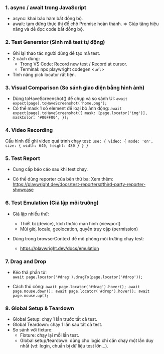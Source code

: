 ### 1. async / await trong JavaScript
- async: khai báo hàm bất đồng bộ.
- await: tạm dừng thực thi để chờ Promise hoàn thành.
=> Giúp tăng hiệu năng và dễ đọc code bất đồng bộ. 

### 2. Test Generator (Sinh mã test tự động)
- Ghi lại thao tác người dùng để tạo mã test.
- 2 cách dùng:
    * Trong VS Code: Record new test / Record at cursor.
    * Terminal: npx playwright codegen <`url`>
- Tính năng pick locator rất tiện.

### 3. Visual Comparison (So sánh giao diện bằng hình ảnh)
- Dùng toHaveScreenshot() để chụp và so sánh UI:
    `await expect(page).toHaveScreenshot('home.png');`
- Có thể mask 1 số element để loại bỏ ảnh động:
    `await expect(page).toHaveScreenshot({
    mask: [page.locator('img')],
    maskColor: '#00FF00',
    });`

### 4. Video Recording
Cấu hình để ghi video quá trình chạy test:
`use: {
  video: {
    mode: 'on',
    size: { width: 640, height: 480 }
  }
}`

### 5. Test Report
- Cung cấp báo cáo sau khi test chạy.

- Có thể dùng reporter của bên thứ ba:
    Xem thêm: https://playwright.dev/docs/test-reporters#third-party-reporter-showcase

### 6. Test Emulation (Giả lập môi trường)
- Giả lập nhiều thứ:
    * Thiết bị (device), kích thước màn hình (viewport)
    * Múi giờ, locale, geolocation, quyền truy cập (permission)

- Dùng trong browserContext để mô phỏng môi trường chạy test:

    * https://playwright.dev/docs/emulation

 ### 7. Drag and Drop
- Kéo thả phần tử:  
    `await page.locator('#drag').dragTo(page.locator('#drop'));`

- Cách thủ công:
    `await page.locator('#drag').hover();
await page.mouse.down();
await page.locator('#drop').hover();
await page.mouse.up();`

### 8. Global Setup & Teardown
- Global Setup: chạy 1 lần trước tất cả test.
- Global Teardown: chạy 1 lần sau tất cả test.
- So sánh với fixture:
    * Fixture: chạy lại mỗi lần test.
    * Global setup/teardown: dùng cho logic chỉ cần chạy một lần duy nhất (vd: login, chuẩn bị dữ liệu test lớn...).
